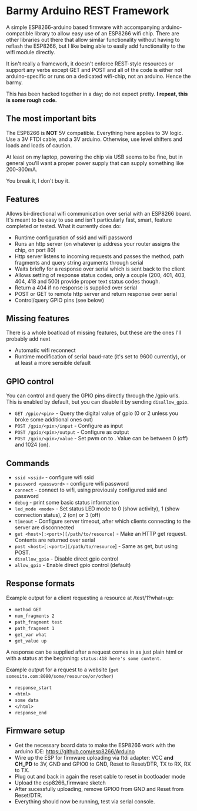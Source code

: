# Barmy Arduino REST Framework

A simple ESP8266-arduino based firmware with accompanying arduino-compatible library to allow easy use of an ESP8266 wifi chip. There are other libraries out there that allow similar functionality without having to reflash the ESP8266, but I like being able to easily add functionality to the wifi module directly.

It isn't really a framework, it doesn't enforce REST-style resources or support any verbs except GET and POST and all of the code is either not arduino-specific or runs on a dedicated wifi-chip, not an arduino. Hence the barmy.

This has been hacked together in a day; do not expect pretty. **I repeat, this is some rough code.**

## The most important bits
The ESP8266 is **NOT** 5V compatible. Everything here applies to 3V logic. Use a 3V FTDI cable, and a 3V arduino. Otherwise, use level shifters and loads and loads of caution.

At least on my laptop, powering the chip via USB seems to be fine, but in general you'll want a proper power supply that can supply something like 200-300mA.

You break it, I don't buy it.

## Features
Allows bi-directional wifi communication over serial with an ESP8266 board. It's meant to be easy to use and isn't particularly fast, smart, feature completed or tested. What it currently does do:

 * Runtime configuration of ssid and wifi password
 * Runs an http server (on whatever ip address your router assigns the chip, on port 80)
 * Http server listens to incoming requests and passes the method, path fragments and query string arguments through serial
 * Waits briefly for a response over serial which is sent back to the client
 * Allows setting of response status codes, only a couple (200, 401, 403, 404, 418 and 500) provide proper text status codes though.
 * Return a 404 if no response is supplied over serial
 * POST or GET to remote http server and return response over serial
 * Control/query GPIO pins (see below)

## Missing features
There is a whole boatload of missing features, but these are the ones I'll probably add next

 * Automatic wifi reconnect
 * Runtime modification of serial baud-rate (it's set to 9600 currently), or at least a more sensible default

## GPIO control
You can control and query the GPIO pins directly through the /gpio urls. This is enabled by default, but you can disable it by sending `disallow_gpio`.

 * `GET /gpio/<pin>` - Query the digital value of gpio <pin> (0 or 2 unless you broke some additional ones out)
 * `POST /gpio/<pin>/input` - Configure <pin> as input
 * `POST /gpio/<pin>/output` - Configure <pin> as output
 * `POST /gpio/<pin>/value` - Set pwm on <pin> to <value>. Value can be between 0 (off) and 1024 (on).

## Commands
 * `ssid <ssid>` - configure wifi ssid
 * `password <password>` - configure wifi password
 * `connect` - connect to wifi, using previously configured ssid and password
 * `debug` - print some basic status information
 * `led_mode <mode>` - Set status LED mode to 0 (show activity), 1 (show connection status), 2 (on) or 3 (off)
 * `timeout` - Configure server timeout, after which clients connecting to the server are disconnected
 * `get <host>[:<port>][/path/to/resource]` - Make an HTTP get request. Contents are returned over serial
 * `post <host>[:<port>][/path/to/resource`] - Same as get, but using POST.
 * `disallow_gpio` - Disable direct gpio control
 * `allow_gpio` - Enable direct gpio control (default)

## Response formats
Example output for a client requesting a resource at /test/1?what=up:

 * `method GET`
 * `num_fragments 2`
 * `path_fragment test`
 * `path_fragment 1`
 * `get_var what`
 * `get_value up`

A response can be supplied after a request comes in as just plain html or with a status at the beginning: `status:418 here's some content.`

Example output for a request to a website (`get somesite.com:8080/some/resource/or/other`)

 * `response_start`
 * `<html>`
 * `some data`
 * `</html>`
 * `response_end`

## Firmware setup

 * Get the necessary board data to make the ESP8266 work with the arduino IDE: https://github.com/esp8266/Arduino
 * Wire up the ESP for firmware uploading via ftdi adapter: VCC **and CH_PD** to 3V, GND and GPIO0 to GND, Reset to Reset/DTR, TX to RX, RX to TX.
 * Plug out and back in again the reset cable to reset in bootloader mode
 * Upload the esp8266_firmware sketch
 * After sucessfully uploading, remove GPIO0 from GND and Reset from Reset/DTR.
 * Everything should now be running, test via serial console.
